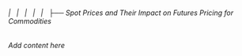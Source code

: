 ###### |   |   |   |   |   ├── Spot Prices and Their Impact on Futures Pricing for Commodities

*Add content here*
